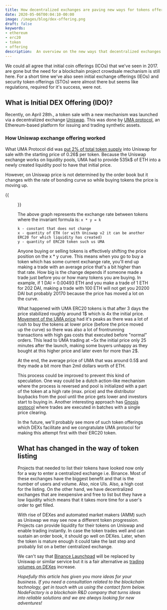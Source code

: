 ```yaml
---
title: How decentralized exchanges are paving new ways for tokens offerings
date: 2020-05-06T00:04:10-00:00
image: /images/blog/dex-offering.png
draft: false
keywords:
- ethereum
- erc20
- token
- offering
description:  An overview on the new ways that decentralized exchanges offer for a token offering and listing. 
---
```


We could all agree that initial coin offerings (ICOs) that we've seen in 2017. are gone but the need for a blockchain project crowdsale mechanism is still here. For a short time we've also seen initial exchange offerings (IEOs) and security token offerings (STOs) were almost there but seems like regulations, required for it's success, were not.

## What is Initial DEX Offering (IDO)?

Recently, on April 28th., a token sale with a new mechanism was launched via a decentralized exchange [Uniswap](https://uniswap.io). This was done by [UMA protocol](https://umaproject.org/), an Ethereum-based platform for issuing and trading synthetic assets. 

### How Uniswap exchange offering worked

What UMA Protocol did was [put 2% of total token supply](https://medium.com/uma-project/umas-initial-uniswap-listing-afa7b6f6a330) into Uniswap for sale with the starting price of 0.26$ per token. Because the Uniswap exchange works on liquidity pools, UMA had to provide 535k$ of ETH into a newly created liquidity pool to have that initial price.

However, on Uniswap price is not determined by the order book but it changes with the rate of bonding curve so while buying tokens the price is moving up. 

{{<figure src="/images/blog/bonding-curve.png" title="Bonding curve formula" link="https://ethresear.ch/t/improving-front-running-resistance-of-x-y-k-market-makers/1281" target="_blank" >}}

The above graph represents the exchange rate between tokens where the invariant formula is:
`x * y = k`

```
k - constant that does not change
x - quantity of ETH (or with Uniswap v2 it can be another ERC20 for which liquidity has created)
y - quantity of ERC20 token such us UMA
```

Anyone buying or selling tokens is effectively shifting the price position on the x * y curve. This means when you go to buy a token which has some current exchange rate, you'll end up making a trade with an average price that's a bit higher than that rate. How big is the change depends if someone made a trade just before you or how many tokens you are buying. In example, if 1 DAI = 0.00493 ETH and you make a trade of 1 ETH for 202 DAI, making a trade with 100 ETH will not get you 20200 DAI but probably 20170 because the price has moved a lot on the curve. 

What happened with UMA ERC20 tokens is that after 3 days the price stabilized roughly around 1$ which is 4x the initial price. [Movement of the UMA price](https://explore.duneanalytics.com/public/dashboards/YCmHZqHfTkO0B1N1C0YZnLSOLtIHBtZfyuXji8iG) had it's peaks as there was a lot of rush to buy the tokens at lower price (before the price moved up the curve) so there was also a lot of frontrunning transactions with high gas costs that executed before "normal" orders. This lead to UMA trading at ~5x the initial price only 25 minutes after the launch, making some buyers unhappy as they bought at this higher price and later even for more than 2$.

At the end, the average price of UMA that was around 0.5$ and they made a bit more than 2mil dollars worth of ETH.

This process could be improved to prevent this kind of speculation. One way could be a dutch action-like mechanism where the process is reversed and pool is initialized with a part of the token at a high rate (max. price) and the distributor buybacks from the pool until  the price gets lower and investors start to buying in. Another interesting approach has [Gnosis protocol](https://www.theblockcrypto.com/post/61622/consensys-spin-off-gnosis-launches-decentralized-exchange-with-focus-on-best-price-execution) where trades are executed in batches with a single price clearing.

In the future, we'll probably see more of such token offerings which DEXs facilitate and we congratulate UMA protocol for making this attempt first with their ERC20 token.


## What has changed in the way of token listing

Projects that needed to list their tokens have looked now only for a way to enter a centralized exchange i.e. Binance. Most of these exchanges have the biggest benefit and that is the number of users and volume. Also, nice UIs. Also, a high cost for the listing. On the other hand, we have decentralized exchanges that are inexpensive and free to list but they have a low liquidity which means that it takes more time for a user's order to get filled.

With rise of DEXes and automated market makers (AMM) such as Uniswap we may see now a different token progression. Projects can provide liquidity for their tokens on Uniswap and enable trading instantly. In case the token trades well and can sustain an order book, it should go well on DEXes. Later, when the token is mature enough it could take the last step and probably list on a better centralized exchange. 

We can't say that [Binance Launchpad](https://launchpad.binance.com/) will be replaced by Uniswap or similar service but it is a fair alternative as [trading volumes on DEXes](https://dex.watch) increase. 

*Hopefully this article has given you more ideas for your business. If you need a consultation related to the blockchain technology, get in touch with us using the contact form below. NodeFactory is a blockchain R&D company that turns ideas into reliable solutions and we are always looking for new adventures!*
